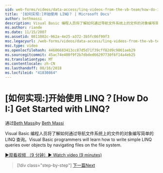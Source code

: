 ```yaml
---
uid: web-forms/videos/data-access/linq-videos-from-the-vb-team/how-do-i-get-started-with-linq
title: '[如何实现:]开始使用 LINQ？ | Microsoft Docs'
author: bethmassi
description: Visual Basic 编程人员将了解如何通过导航文件系统上的文件的对象编写简单的 LINQ 查询。
ms.author: riande
ms.date: 11/15/2007
ms.assetid: 0811002c-962a-4e25-a372-3b5fc06f99f3
msc.legacyurl: /web-forms/videos/data-access/linq-videos-from-the-vb-team/how-do-i-get-started-with-linq
msc.type: video
ms.openlocfilehash: 44606683413cc87d5d71f39cff82d9c9861aeb29
ms.sourcegitcommit: 45ac74e400f9f2b7dbded66297730f6f14a4eb25
ms.translationtype: MT
ms.contentlocale: zh-CN
ms.lasthandoff: 08/16/2018
ms.locfileid: "41830864"
---
```

<a name="how-do-i-get-started-with-linq"></a><span data-ttu-id="984f7-104">[如何实现:]开始使用 LINQ？</span><span class="sxs-lookup"><span data-stu-id="984f7-104">[How Do I:] Get Started with LINQ?</span></span>
====================
<span data-ttu-id="984f7-105">通过[Beth Massi](https://github.com/bethmassi)</span><span class="sxs-lookup"><span data-stu-id="984f7-105">by [Beth Massi](https://github.com/bethmassi)</span></span>

<span data-ttu-id="984f7-106">Visual Basic 编程人员将了解如何通过导航文件系统上的文件的对象编写简单的 LINQ 查询。</span><span class="sxs-lookup"><span data-stu-id="984f7-106">Visual Basic programmers will learn how to write simple LINQ queries over objects by navigating files on the file system.</span></span>

[<span data-ttu-id="984f7-107">&#9654;观看视频 （9 分钟）</span><span class="sxs-lookup"><span data-stu-id="984f7-107">&#9654; Watch video (9 minutes)</span></span>](https://channel9.msdn.com/Blogs/ASP-NET-Site-Videos/how-do-i-get-started-with-linq)

> [!div class="step-by-step"]
> [<span data-ttu-id="984f7-108">下一篇</span><span class="sxs-lookup"><span data-stu-id="984f7-108">Next</span></span>](how-do-i-perform-group-and-aggregate-queries.md)
